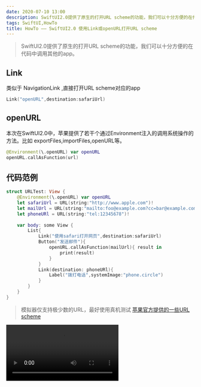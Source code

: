 ```yaml
---
date: 2020-07-10 13:00
description: SwiftUI2.0提供了原生的打开URL scheme的功能，我们可以十分方便的在代码中调用其他的app。
tags: SwiftUI,HowTo
title: HowTo —— SwiftUI2.0 使用Link或openURL打开URL scheme
---
```


> SwiftUI2.0提供了原生的打开URL scheme的功能，我们可以十分方便的在代码中调用其他的app。

## Link ##

类似于 NavigationLink ,直接打开URL scheme对应的app

```swift
Link("openURL",destination:safariUrl)
```

## openURL ##

本次在SwiftUI2.0中，苹果提供了若干个通过Environment注入的调用系统操作的方法。比如 exportFiles,importFiles,openURL等。

```swift
@Environment(\.openURL) var openURL
openURL.callAsFunction(url)
```

## 代码范例 ##

```swift
struct URLTest: View {
    @Environment(\.openURL) var openURL
    let safariUrl = URL(string:"http://www.apple.com")!
    let mailUrl = URL(string:"mailto:foo@example.com?cc=bar@example.com&subject=Hello%20Wrold&body=Testing!")!
    let phoneURl = URL(string:"tel:12345678")!
    
    var body: some View {
        List{
            Link("使用safari打开网页",destination:safariUrl)
            Button("发送邮件"){
                openURL.callAsFunction(mailUrl){ result in
                    print(result)
                }
            }
            Link(destination: phoneURl){
                Label("拨打电话",systemImage:"phone.circle")
            }
        }
    }
}
```

> 模拟器仅支持极少数的URL，最好使用真机测试
> [苹果官方提供的一些URL scheme](https://developer.apple.com/library/archive/featuredarticles/iPhoneURLScheme_Reference/PhoneLinks/PhoneLinks.html#//apple_ref/doc/uid/TP40007899-CH6-SW1)

<video src="/images/howto-swiftui-openurl-video.mp4" controls = "controls">你的浏览器不支持本视频</video>
